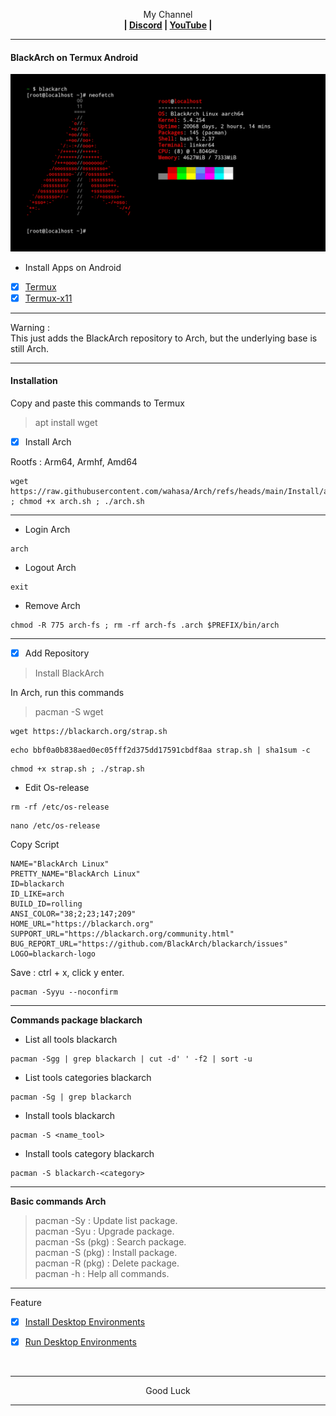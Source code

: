 <p align="center">My Channel</br><b>
| <a href="https://discord.gg/GCehyym">Discord</a> | <a href="https://youtube.com/@layargeser">YouTube</a> |</b></p>

---
#### BlackArch on Termux Android
<img src="https://raw.githubusercontent.com/wahasa/Arch/refs/heads/main/BlackArch/BlackArch.jpg">

* Install Apps on Android
- [x] [Termux](https://play.google.com/store/apps/details?id=com.termux)
- [x] [Termux-x11](https://github.com/termux/termux-x11/releases)

---
Warning :</br>
This just adds the BlackArch repository to Arch, but the underlying base is still Arch.

---
#### Installation
Copy and paste this commands to Termux

> apt install wget

- [x] Install Arch

Rootfs : Arm64, Armhf, Amd64
```
wget https://raw.githubusercontent.com/wahasa/Arch/refs/heads/main/Install/arch.sh ; chmod +x arch.sh ; ./arch.sh
```

---
* Login Arch
```
arch
```

* Logout Arch
```
exit
```

* Remove Arch
```
chmod -R 775 arch-fs ; rm -rf arch-fs .arch $PREFIX/bin/arch
```

---
- [x] Add Repository

> Install BlackArch

In Arch, run this commands
> pacman -S wget

```
wget https://blackarch.org/strap.sh
```
```
echo bbf0a0b838aed0ec05fff2d375dd17591cbdf8aa strap.sh | sha1sum -c
```
```
chmod +x strap.sh ; ./strap.sh
```

- Edit Os-release
```
rm -rf /etc/os-release
```
```
nano /etc/os-release
```

Copy Script
```
NAME="BlackArch Linux"
PRETTY_NAME="BlackArch Linux"
ID=blackarch
ID_LIKE=arch
BUILD_ID=rolling
ANSI_COLOR="38;2;23;147;209"
HOME_URL="https://blackarch.org"
SUPPORT_URL="https://blackarch.org/community.html"
BUG_REPORT_URL="https://github.com/BlackArch/blackarch/issues"
LOGO=blackarch-logo
```
Save : ctrl + x, click y enter.

```
pacman -Syyu --noconfirm
```

---
<b> Commands package blackarch</b>
- List all tools blackarch
```
pacman -Sgg | grep blackarch | cut -d' ' -f2 | sort -u
```
- List tools categories blackarch
```
pacman -Sg | grep blackarch
```
- Install tools blackarch
```
pacman -S <name_tool>
```
- Install tools category blackarch
```
pacman -S blackarch-<category>
```

---
<b>Basic commands Arch</b>
> pacman -Sy : Update list package.</br>
> pacman -Syu : Upgrade package.</br>
> pacman -Ss (pkg) : Search package.</br>
> pacman -S (pkg) : Install package.</br>
> pacman -R (pkg) : Delete package.</br>
> pacman -h : Help all commands.

---
Feature
- [x] [Install Desktop Environments](https://github.com/wahasa/Arch/tree/main#install-desktop-environments)

- [x] [Run Desktop Environments](https://github.com/wahasa/Arch/tree/main#run-desktop-environments)
</br>

---
<p align="center">Good Luck</p>

---
